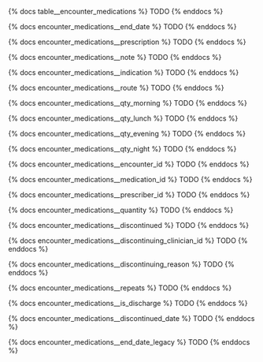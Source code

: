 {% docs table__encounter_medications %}
TODO
{% enddocs %}

{% docs encounter_medications__end_date %}
TODO
{% enddocs %}

{% docs encounter_medications__prescription %}
TODO
{% enddocs %}

{% docs encounter_medications__note %}
TODO
{% enddocs %}

{% docs encounter_medications__indication %}
TODO
{% enddocs %}

{% docs encounter_medications__route %}
TODO
{% enddocs %}

{% docs encounter_medications__qty_morning %}
TODO
{% enddocs %}

{% docs encounter_medications__qty_lunch %}
TODO
{% enddocs %}

{% docs encounter_medications__qty_evening %}
TODO
{% enddocs %}

{% docs encounter_medications__qty_night %}
TODO
{% enddocs %}

{% docs encounter_medications__encounter_id %}
TODO
{% enddocs %}

{% docs encounter_medications__medication_id %}
TODO
{% enddocs %}

{% docs encounter_medications__prescriber_id %}
TODO
{% enddocs %}

{% docs encounter_medications__quantity %}
TODO
{% enddocs %}

{% docs encounter_medications__discontinued %}
TODO
{% enddocs %}

{% docs encounter_medications__discontinuing_clinician_id %}
TODO
{% enddocs %}

{% docs encounter_medications__discontinuing_reason %}
TODO
{% enddocs %}

{% docs encounter_medications__repeats %}
TODO
{% enddocs %}

{% docs encounter_medications__is_discharge %}
TODO
{% enddocs %}

{% docs encounter_medications__discontinued_date %}
TODO
{% enddocs %}

{% docs encounter_medications__end_date_legacy %}
TODO
{% enddocs %}
